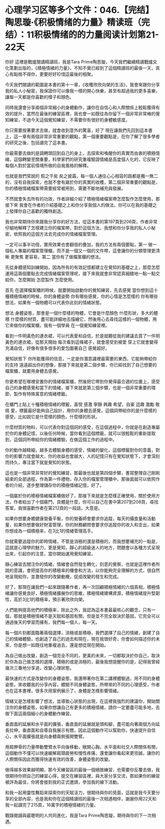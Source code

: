 # 心理学习区等多个文件：046.【完结】陶思璇·《积极情绪的力量》精读班（完结）：11积极情绪的的力量阅读计划第21-22天

你好 這裡是戰爐閱讀精讀班，我是Tara Prime陶思璇，今天我們繼續精讀戰爐文化策劃出版的，《積極情緒的力量》，不知不覺已經到了這個精讀班的最後一天，真心有點捨不得你，更要好好珍惜這最後的相聚。

今天我們閱讀的範圍是本書的第十一章，《收穫欣欣向榮的生活》，我會來跟你分享我的私人小秘密，我保證你可以像我一樣的開心快樂，甚至有超過我的更多喜樂，讓每一天都是你喜歡的樣子和顏色。

同時我還會分享兩個非常細小的身體動作，讓你在自信心和人際關係上輕鬆獲得有效的提升，當然在最後的練習區裡，我也會一如既往為你留下一個非常非常棒的覺知練習，不過今天這個覺知練習，不需要你有很好的身體敏感度。

你只需要按著要求去做，就會收到意外的驚喜，好了 現在讓我們先回到這本書上，這一章有兩個非常非常重要的觀點，第一個重要觀點是，在你了解了很多學者的研究之後，包括讀完了這本書。

你最需要去做的是調轉頭回到自己的身上，去探索和喚醒你的真實而由衷的積極情緒，這個轉變至關重要，科學家們的研究重複驗證情緒是高度個人化的，它反映了每個人對於當前情境所做的自我風格的解釋。

也就是我們常說的 假之干矣 矣之披霜，每一個人通往心心相容的路都是獨一無二的，沒有自我探索，也就不會有屬於你的真實的收穫，第二個非常重要的觀點是，你的積極情緒檔案帶需要經常被用到，需要不斷地補充與發展。

不然就會失去所有的功效，作者詳細介紹了積極情緒檔案帶怎麼製作怎麼使用，那接下來 我會在作者的介紹基礎之上和你分享我個人的做法，你可以在我的基礎之上發揮你自己喜歡的獨特創造。

我也非常期待你來跟我分享你的好方法，從這本書的第197頁到206頁，作者非常仔細地解釋了怎樣建立你的檔案帶，對於這個方法，我想和你分享我的私人小秘密，依照我的這個方法去完成你的情緒檔案管理。

一定可以事半功倍，實用效果也會翻倍的疊加，我的方法有兩個要點，第一 做一個私人專屬的檔案管理櫃，而不是一個又一個的文件帶，這會讓你的分類管理更清晰 更聚焦 更容易，第二 當你有了做檔案櫃的想法。

先從身體感知訓練開始，因為所有的有效記憶都建立在覺知的基礎之上，那麼怎麼運用這兩個要點去完成情緒檔案管理呢，接下來我就會非常認真細緻地一點一點交給你，怎麼開始 怎麼製作 怎麼使用。

首先 在選擇檔案櫃的時候，就要開始啟動你的覺知練習，先去感覺 當你想到這十種積極情緒的時候，你的身體姿勢 你有哪些感覺，你的心情是怎麼樣的 你有哪些想法，如果有一個物體可以代表你此刻的情緒狀態。

想法 身體姿態，那會是一個什麼樣的物體，它會是什麼顏色 什麼形狀，多大的體積 什麼樣的材質，盡可能詳細地去描繪它，然後用心去尋找這樣的一個物體，用它來做你的檔案櫃，我有一個學員 在一個覺知練習裡。

看到一件明黃色的連衣裙，可以代表愛和自信，於是就聽從我的建議去買了一件明黃色的連衣裙，從那天開始 每次看到這條裙子，就會感受到被愛 穿上它就會變得充滿自信，好像有很多很多的愛包圍著自己 感覺超好。

覺知狀態下 你所能獲得的信息，一定是你潛意識裡最需要的東西，它能夠帶給你的支持 遠遠超出你的想像，那接下來就是第二個步驟，你已經找到了自己想要的檔案櫃，就要用身體去感覺。

你更希望在哪裡安置你的情緒檔案櫃，然後把它帶到你覺得最合適的位置上，感受自己的身體感覺和當下的情緒，接下來就是第三個步驟，也是一個非常重要的環節，製作有特殊寓意的情緒標籤。

在櫃門上貼上十種積極情緒的標籤，喜悅 感激 寧靜 興趣 希望，自豪 逗趣 激勵 敬佩 愛，標籤最好能夠自己設計，用你的身體去感覺，這個詞帶給你的是什麼樣的感受，比如說它是什麼樣的顏色，什麼樣的形狀。

什麼材質的物料，可以代表你對這個詞的感受，在這個過程中，你就是在創造專屬於你的身體記憶，以後任何時候，當你看到這個標籤，就可以很輕鬆的重新提取到，這個詞所帶給你的情緒體驗，在做這個工作的過程中。

你的動作越精細，越多去體驗身體的感受，情緒的變化，這個標籤對你的意義，對你的影響力就會越大，你的收益也會越大，人的記憶只有在覺知狀態下，才會深刻而持久，專注當下就是覺知的狀態。

這也是一個非常非常好的覺知練習，那最後也就是第四個步驟，書寫整理自己剛剛結束的全部過程，作為第一件禮物，存入你的檔案管理櫃中，那後面就可以依照作者的介紹，逐步整理儲存你的積極情緒記憶，好了。

一個屬於你的積極情緒檔案櫃做好了，那接下來就是怎麼樣正確使用，關於使用方法，作者給出了十個竅門，具體是什麼，你可以自己在書中第207到208頁，尋找答案，我很喜歡作者在第212頁的一段話，大意是。

如果你想要身體健康營養平衡，你的營養師會要求你追蹤，每天的攝食量和活動量，如果你想要做好財富管理，你的財務顧問會要求你追蹤你的收入和支出，如果你想成為一個積極率，在3比1的情緒管理高手。

你就需要追蹤你的即時情緒，不管是消極的還是積極的，而我想要補充的一點是，這就是心理學的魅力，更是覺知，靜心的超級迷人的地方，問題會以各種方式呈現出來，引起你的注意，當你開始運用覺知練習。

靜心練習去關注你的情緒，情緒會自然發生轉化，刻意的覺察，也就是這裡作者所說的意識，會把提高你的積極率的機會和方法，以你能夠完全理解的方式，很自然地呈現給你，並激發你的改變動機，促成改變的發生和完成。

好了，那現在讓我們一起來跟隨著作者，再一次回顧積極情緒的六個真相，積極情緒讓你感覺良好，積極情緒擴展你的思維，積極情緒建構資源，積極情緒提升堅韌性，高於3比1的積極率，預示著欣欣向榮。

人們能夠提高他們的積極率，除此之外，我認為這本書最最核心的觀念，只有一個，那就是積極情緒不是天賦和基因有關，但是並不完全取決於基因，它完全可以通過後天的學習而擁有，我們每一個人，每一天。

每一個片刻都面臨著兩個選擇，消極或是積極，我們選擇了自己的情緒，創建了自己的情緒體驗，也創造了自己的過去和現在，現在我很好奇，你會如何描述你的未來，你是想一如既往地重複過去，還是想從現在開始。

為自己做出改變，創造一個完全不同的，更美的未來，一切都取決於你自己，取決於你為自己做怎樣的選擇，積極的或是消極的，最後我想提醒你的是，記得我曾經幾次三番地分享過，改變心理狀態。

最快速的方式是改變你的身體姿態，我還帶著你在第二講裡體驗過，用不同的身體姿態，來收聽我的分享內容，體驗不同身體姿態，所帶來的不同的心理感受，作者也在這本書裡，很多次用案例展示了，身體是怎樣影響情緒。

情緒又是怎樣影響了想法，並導致心狀態的出現，在這裡我強烈的建議你，開始關注你的身體姿態，如果你想讓自己有更多的積極情緒，請你一定要盡可能多地，去做下面這兩個細小的身體動作練習。

垂直面的延展和水平面的擴張，垂直面的延展就是頭和腳，盡可能向著兩個方向延長拉伸，垂直面和自尊自我展示有關，因此這個動作可以幫助你，快速提升自信心，水平面擴張就是向身體兩側張開雙臂。

用肩胛骨的力量帶動雙臂水平向後移動，敞開心胸，水平面和社交人際關係有關，這個動作不僅可以快速緩解肩頸疲勞和慢性疼痛，還會讓你看起來更坦誠，讓你的人際關係因此而獲得快速有效的改善，身體姿態的改變。

做得越多效果越明顯，那今天練習區的最後一個絕肢練習，也需要你反覆去做，我很期待你把自己的練習心得，提交在練習區裡，與大家分享交流，那如果你的練習被評為最佳，你將會接到我的正式邀請，參加我的線下活動。

和我一起用靈性舞蹈來探索你的天賦活力，很期待與你的見面，這就是我今天要分享的全部內容，也是我和你在這個精讀班的最後一次相遇相伴，謝謝你用22天和我一起讀完了215頁，16萬字的積極情緒的力量。

戰錄閱讀與最聰明的人共同進化，我是Tara Prime陶思璇，期待與你的下一次相遇。